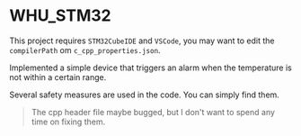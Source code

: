 # WHU_STM32
This project requires `STM32CubeIDE` and `VSCode`, you may want to edit the `compilerPath` om `c_cpp_properties.json`.

Implemented a simple device that triggers an alarm when the temperature is not within a certain range.

Several safety measures are used in the code. You can simply find them.

> The cpp header file maybe bugged, but I don't want to spend any time on fixing them.
